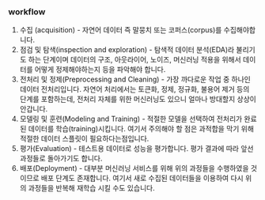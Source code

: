 ### workflow

1. 수집 (acquisition) - 자연어 데이터 즉 말뭉치 또는 코퍼스(corpus)를 수집해야합니다.
2. 점검 및 탐색(inspection and exploration) - 탐색적 데이터 분석(EDA)라 불리기도 하는 단계이며 데이터의 구조, 아웃라이어, 노이즈, 머신러닝 적용을 위해서 데이터를 어떻게 정제해야하는지 등을 파악해야 합니다.
3. 전처리 및 정제(Preprocessing and Cleaning) - 가장 까다로운 작업 중 하나인 데이터 전처리입니다. 자연어 처리에서는 토큰화, 정제, 정규화, 불용어 제거 등의 단계를 포함하는데, 전처리 자체를 위한 머신러닝도 있으니 얼마나 방대할지 상상이 안갑니다.
4. 모델링 및 훈련(Modeling and Training) - 적절한 모델을 선택하여 전처리가 완료된 데이터를 학습(training)시킵니다. 여기서 주의해야 할 점은 과적합을 막기 위해 적절한 데이터 스플릿이 필요하다는점입니다.
5. 평가(Evaluation) - 테스트용 데이터로 성능을 평가합니다. 평가 결과에 따라 앞선 과정들로 돌아가기도 합니다.
6. 배포(Deployment) - 대부분 머신러닝 서비스를 위해 위의 과정들을 수행하였을 것이므로 배포 단계도 존재합니다. 여기서 새로 수집된 데이터들을 이용하여 다시 위의 과정들을 반복해 재학습 시킬 수도 있습니다.